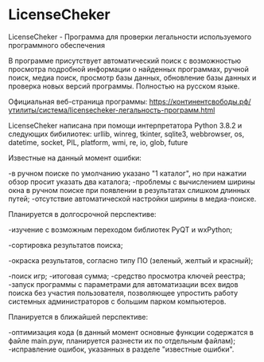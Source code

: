# LicenseCheker
LicenseCheker - Программа для проверки легальности используемого программного обеспечения

В программе присутствует автоматический поиск с возможностью просмотра подробной информации о найденных программах, ручной поиск, медиа поиск, просмотр базы данных, обновление базы данных и проверка новых версий программы. Полностью на русском языке.

Официальная веб-страница программы: https://континентсвободы.рф/утилиты/система/licensecheker-легальность-программ.html

LicenseCheker написана при помощи интерпретатора Python 3.8.2 и следующих бибилиотек: urllib, winreg, tkinter, sqlite3, webbrowser, os, datetime, socket, PIL, platform, wmi, re, io, glob, future

Известные на данный момент ошибки:

-в ручном поиске по умолчанию указано "1 каталог", но при нажатии обзор просит указать два каталога;
-проблемы с вычислением ширины окна в ручном поиске при появлении в результатах слишком длинных путей;
-отсутствие автоматической настройки ширины в медиа-поиске.

Планируется в долгосрочной перспективе:

-изучение с возможным переходом библиотек PyQT и wxPython;

-сортировка результатов поиска;

-окраска результатов, согласно типу ПО (зеленый, желтый и красный);

-поиск игр;
-итоговая сумма;
-средство просмотра ключей реестра;
-запуск программы с параметрами для автоматизации всех видов поиска без участия пользователя, позволяющее упростить работу системных администраторов с большим парком компьютеров.

Планируется в ближайшей перспективе:

-оптимизация кода (в данный момент основные функции содержатся в файле main.pyw, планируется разнести их по отдельным файлам);
-исправление ошибок, указанных в разделе "известные ошибки".
